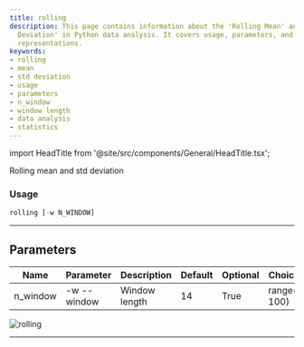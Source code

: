 ```yaml
---
title: rolling
description: This page contains information about the 'Rolling Mean' and 'Standard
  Deviation' in Python data analysis. It covers usage, parameters, and provides visual
  representations.
keywords:
- rolling
- mean
- std deviation
- usage
- parameters
- n_window
- window length
- data analysis
- statistics
---
```


import HeadTitle from '@site/src/components/General/HeadTitle.tsx';

<HeadTitle title="forex /qa/rolling - Reference | OpenBB Terminal Docs" />

Rolling mean and std deviation

### Usage

```python wordwrap
rolling [-w N_WINDOW]
```

---

## Parameters

| Name | Parameter | Description | Default | Optional | Choices |
| ---- | --------- | ----------- | ------- | -------- | ------- |
| n_window | -w  --window | Window length | 14 | True | range(5, 100) |

![rolling](https://user-images.githubusercontent.com/46355364/154308175-bb244d55-a6e0-4d6e-80f4-b3937dcd8ed4.png)

---
